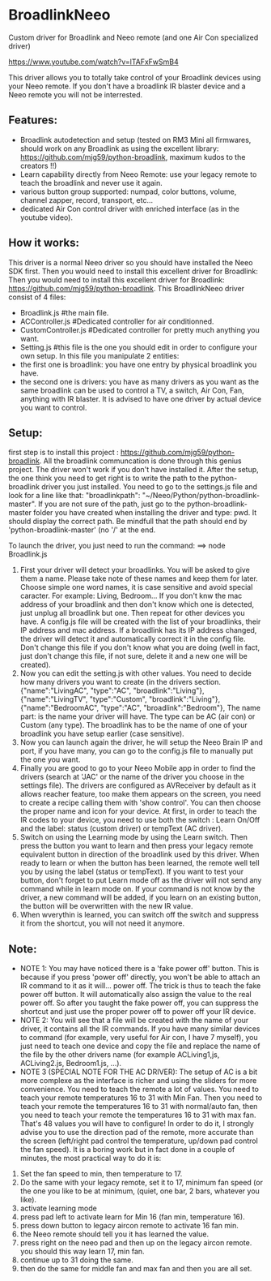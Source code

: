 # BroadlinkNeeo
Custom driver for Broadlink and Neeo remote (and one Air Con specialized driver)

https://www.youtube.com/watch?v=lTAFxFwSmB4

This driver allows you to totally take control of your Broadlink devices using your Neeo remote.
If you don't have a broadlink IR blaster device and a Neeo remote you will not be interrested.


## Features:
- Broadlink autodetection and setup (tested on RM3 Mini all firmwares, should work on any Broadlink as using the excellent library: https://github.com/mjg59/python-broadlink, maximum kudos to the creators !!)
- Learn capability directly from Neeo Remote: use your legacy remote to teach the broadlink and never use it again.
- various button group supported: numpad, color buttons, volume, channel zapper, record, transport, etc...
- dedicated Air Con control driver with enriched interface (as in the youtube video).

## How it works:
This driver is a normal Neeo driver so you should have installed the Neeo SDK first.
Then you would need to install this excellent driver for Broadlink: Then you would need to install this excellent driver for Broadlink: https://github.com/mjg59/python-broadlink.
This BroadlinkNeeo driver consist of 4 files:
- Broadlink.js #the main file.
- ACController.js #Dedicated controller for air conditionned.
- CustomController.js #Dedicated controller for pretty much anything you want.
- Setting.js #this file is the one you should edit in order to configure your own setup.
In this file you manipulate 2 entities: 
- the first one is broadlink: you have one entry by physical broadlink you have.
- the second one is drivers: you have as many drivers as you want as the same broadlink can be used to control a TV, a switch, Air Con, Fan, anything with IR blaster. It is advised to have one driver by actual device you want to control.

## Setup: 
first step is to install this project : https://github.com/mjg59/python-broadlink.
All the broadlink communcation is done through this genius project. The driver won't work if you don't have installed it.
After the setup, the one think you need to get right is to write the path to the python-broadlink driver you just installed. 
You need to go to the settings.js file and look for a line like that:
"broadlinkpath": "~/Neeo/Python/python-broadlink-master".
If you are not sure of the path, just go to the python-broadlink-master folder you have created when installing the driver and type: pwd. It should display the correct path.
Be mindfull that the path should end by 'python-broadlink-master' (no '/' at the end.

To launch the driver, you just need to run the command:
==> node Broadlink.js
1. First your driver will detect your broadlinks. You will be asked to give them a name. Please take note of these names and keep them for later. Choose simple one word names, it is case sensitive and avoid special caracter. For example: Living, Bedroom... If you don't knw the mac address of your broadlink and then don't know which one is detected, just unplug all broadlink but one. Then repeat for other devices you have.
A config.js file will be created with the list of your broadlinks, their IP address and mac address. If a broadlink has its IP address changed, the driver will detect it and automatically correct it in the config file. Don't change this file if you don't know what you are doing (well in fact, just don't change this file, if not sure, delete it and a new one will be created).
2. Now you can edit the setting.js with other values. You need to decide how many drivers you want to create (in the drivers section.
        {"name":"LivingAC", "type":"AC", "broadlink":"Living"},
        {"name":"LivingTV", "type":"Custom", "broadlink":"Living"},
        {"name":"BedroomAC", "type":"AC", "broadlink":"Bedroom"},
        The name part: is the name your driver will have. 
        The type can be AC (air con) or Custom (any type). 
        The broadlink has to be the name of one of your broadlink you have setup earlier (case sensitive).
3. Now you can launch again the driver, he will setup the Neeo Brain IP and port, if you have many, you can go to the config.js file to manually put the one you want.
4. Finally you are good to go to your Neeo Mobile app in order to find the drivers (search at 'JAC' or the name of the driver you choose in the settings file). The drivers are configured as AVReceiver by default as it allows reacher feature, too make them appears on the screen, you need to create a recipe calling them with 'show control'. You can then choose the proper name and icon for your device.
At first, in order to teach the IR codes to your device, you need to use both the switch : Learn On/Off and the label: status (custom driver) or tempText (AC driver).
5. Switch on using the Learning mode by using the Learn switch. Then press the button you want to learn and then press your legacy remote equivalent button in direction of the broadlink used by this driver. When ready to learn or when the button has been learned, the remote well tell you by using the label (status or tempText).
If you want to test your button, don't forget to put Learn mode off as the driver will not send any command while in learn mode on. If your command is not know by the driver, a new command will be added, if you learn on an existing button, the button will be overwritten with the new IR value.
6. When wverythin is learned, you can switch off the switch and suppress it from the shortcut, you will not need it anymore.

## Note:

- NOTE 1: You may have noticed there is a 'fake power off' button. This is because if you press 'power off' directly, you won't be able to attach an IR command to it as it will... power off. The trick is thus to teach the fake power off button. It will automatically also assign the value to the real power off. So after you taught the fake power off, you can suppress the shortcut and just use the proper power off to power off your IR device.
- NOTE 2: You will see that a file will be created with the name of your driver, it contains all the IR commands. If you have many similar devices to command (for example, very useful for Air con, I have 7 myself), you just need to teach one device and copy the file and replace the name of the file by the other drivers name (for example ACLiving1,js, ACLiving2.js, Bedroom1.js, ...).
- NOTE 3 (SPECIAL NOTE FOR THE AC DRIVER): The setup of AC is a bit more complexe as the interface is richer and using the sliders for more convenience. You need to teach the remote a lot of values. You need to teach your remote temperatures 16 to 31 with Min Fan. Then you need to teach your remote the temperatures 16 to 31 with normal/auto fan, then you need to teach your remote the temperatures 16 to 31 with max fan.
That's 48 values you will have to configure!
In order to do it, I strongly advise you to use the direction pad of the remote, more accurate than the screen (left/right pad control the temperature, up/down pad control the fan speed).
It is a boring work but in fact done in a couple of minutes, the most practical way to do it is:
1. Set the fan speed to min, then temperature to 17.
2. Do the same with your legacy remote, set it to 17, minimum fan speed (or the one you like to be at minimum, (quiet, one bar, 2 bars, whatever you like).
3. activate learning mode
4. press pad left to activate learn for Min 16 (fan min, temperature 16).
5. press down button to legacy aircon remote to activate 16 fan min.
6. the Neeo remote should tell you it has learned the value.
7. press right on the neeo pad and then up on the legacy aircon remote. you should this way learn 17, min fan.
8. continue up to 31 doing the same.
9. then do the same for middle fan and max fan and then you are all set.

